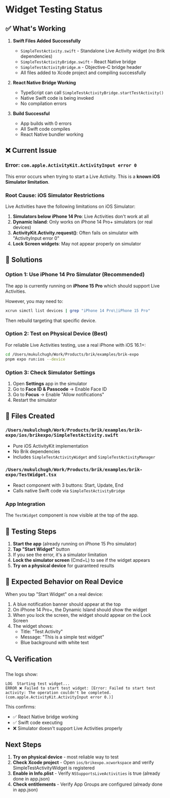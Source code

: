 # Widget Testing Status

## ✅ What's Working

1. **Swift Files Added Successfully**
   - `SimpleTestActivity.swift` - Standalone Live Activity widget (no Brik dependencies)
   - `SimpleTestActivityBridge.swift` - React Native bridge
   - `SimpleTestActivityBridge.m` - Objective-C bridge header
   - All files added to Xcode project and compiling successfully

2. **React Native Bridge Working**
   - TypeScript can call `SimpleTestActivityBridge.startTestActivity()`
   - Native Swift code is being invoked
   - No compilation errors

3. **Build Successful**
   - App builds with 0 errors
   - All Swift code compiles
   - React Native bundler working

## ❌ Current Issue

### Error: `com.apple.ActivityKit.ActivityInput error 0`

This error occurs when trying to start a Live Activity. This is a **known iOS Simulator limitation**.

### Root Cause: iOS Simulator Restrictions

Live Activities have the following limitations on iOS Simulator:

1. **Simulators below iPhone 14 Pro**: Live Activities don't work at all
2. **Dynamic Island**: Only works on iPhone 14 Pro+ simulators (or real devices)
3. **ActivityKit.Activity.request()**: Often fails on simulator with "ActivityInput error 0"
4. **Lock Screen widgets**: May not appear properly on simulator

## 🔧 Solutions

### Option 1: Use iPhone 14 Pro Simulator (Recommended)

The app is currently running on **iPhone 15 Pro** which should support Live Activities.

However, you may need to:

```bash
xcrun simctl list devices | grep "iPhone 14 Pro\|iPhone 15 Pro"
```

Then rebuild targeting that specific device.

### Option 2: Test on Physical Device (Best)

For reliable Live Activities testing, use a real iPhone with iOS 16.1+:

```bash
cd /Users/mukulchugh/Work/Products/brik/examples/brik-expo
pnpm expo run:ios --device
```

### Option 3: Check Simulator Settings

1. Open **Settings** app in the simulator
2. Go to **Face ID & Passcode** → Enable Face ID
3. Go to **Focus** → Enable "Allow notifications"
4. Restart the simulator

## 📱 Files Created

### `/Users/mukulchugh/Work/Products/brik/examples/brik-expo/ios/brikexpo/SimpleTestActivity.swift`
- Pure iOS ActivityKit implementation
- No Brik dependencies
- Includes `SimpleTestActivityWidget` and `SimpleTestActivityManager`

### `/Users/mukulchugh/Work/Products/brik/examples/brik-expo/TestWidget.tsx`
- React component with 3 buttons: Start, Update, End
- Calls native Swift code via `SimpleTestActivityBridge`

### App Integration
The `TestWidget` component is now visible at the top of the app.

## 🧪 Testing Steps

1. **Start the app** (already running on iPhone 15 Pro simulator)
2. **Tap "Start Widget"** button
3. If you see the error, it's a simulator limitation
4. **Lock the simulator screen** (Cmd+L) to see if the widget appears
5. **Try on a physical device** for guaranteed results

## 🎯 Expected Behavior on Real Device

When you tap "Start Widget" on a real device:

1. A blue notification banner should appear at the top
2. On iPhone 14 Pro+, the Dynamic Island should show the widget
3. When you lock the screen, the widget should appear on the Lock Screen
4. The widget shows:
   - Title: "Test Activity"
   - Message: "This is a simple test widget"
   - Blue background with white text

## 🔍 Verification

The logs show:
```
LOG  Starting test widget...
ERROR ❌ Failed to start test widget: [Error: Failed to start test activity: The operation couldn't be completed. (com.apple.ActivityKit.ActivityInput error 0.)]
```

This confirms:
- ✅ React Native bridge working
- ✅ Swift code executing
- ❌ Simulator doesn't support Live Activities properly

## Next Steps

1. **Try on physical device** - most reliable way to test
2. **Check Xcode project** - Open `ios/brikexpo.xcworkspace` and verify SimpleTestActivityWidget is registered
3. **Enable in Info.plist** - Verify `NSSupportsLiveActivities` is true (already done in app.json)
4. **Check entitlements** - Verify App Groups are configured (already done in app.json)
